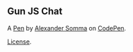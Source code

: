 Gun JS Chat
-----------


A [Pen](https://codepen.io/openco/pen/PRobGe) by [Alexander Somma](https://codepen.io/openco) on [CodePen](https://codepen.io).

[License](https://codepen.io/openco/pen/PRobGe/license).